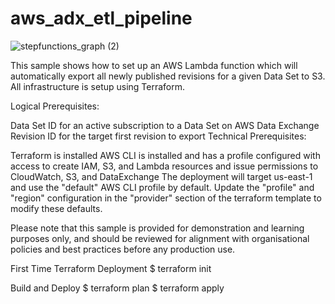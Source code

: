 # aws_adx_etl_pipeline

![stepfunctions_graph (2)](https://user-images.githubusercontent.com/18109881/122941829-9792ce80-d32a-11eb-9045-ff12b0a5f689.png)

This sample shows how to set up an AWS Lambda function which will automatically export all newly published revisions for a given Data Set to S3. All infrastructure is setup using Terraform.

Logical Prerequisites:

Data Set ID for an active subscription to a Data Set on AWS Data Exchange
Revision ID for the target first revision to export
Technical Prerequisites:

Terraform is installed
AWS CLI is installed and has a profile configured with access to create IAM, S3, and Lambda resources and issue permissions to CloudWatch, S3, and DataExchange
The deployment will target us-east-1 and use the "default" AWS CLI profile by default. Update the "profile" and "region" configuration in the "provider" section of the terraform template to modify these defaults.

Please note that this sample is provided for demonstration and learning purposes only, and should be reviewed for alignment with organisational policies and best practices before any production use.

First Time Terraform Deployment
$ terraform init

Build and Deploy
$ terraform plan
$ terraform apply
